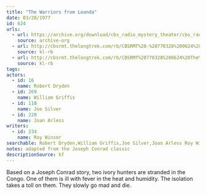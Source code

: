 ```yaml
---
title: "The Warriors from Loanda"
date: 03/28/1977
id: 624
urls: 
  - url: https://archive.org/download/cbs_radio_mystery_theater/cbs_radio_mystery_theater-0601-0650.zip/cbs_radio_mystery_theater-0601-0650%2Fcbsrmt_0624_the_warriors_from_loanda.mp3
    source: archive-org
  - url: http://cbsrmt.thelongtrek.com/rb/CBSRMT%20-%20770328%200624%20The%20Warriors%20From%20Loanda_WLNH-FM_rb.mp3
    source: kl-rb
  - url: http://cbsrmt.thelongtrek.com/rb/CBSRMT%20770328%200624%20The%20Warriors%20From%20Loanda_wbbm_rb.mp3
    source: kl-rb
tags: 
actors:  
  - id: 16
    name: Robert Dryden  
  - id: 269
    name: William Griffis  
  - id: 118
    name: Joe Silver  
  - id: 220
    name: Joan Arless
writers:  
  - id: 234
    name: Roy Winsor
searchable: Robert Dryden,William Griffis,Joe Silver,Joan Arless Roy Winsor
notes: adapted from the Joseph Conrad classic
descriptionSource: kf
---
```

Based on a Joseph Conrad story, two ivory hunters are stranded in the Congo. One of them is ill with fever in the heat and humidity. The isolation takes a toll on them. They slowly go mad and die.